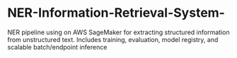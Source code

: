 # NER-Information-Retrieval-System-
NER pipeline using on AWS SageMaker for extracting structured information from unstructured text. Includes training, evaluation, model registry, and scalable batch/endpoint inference
